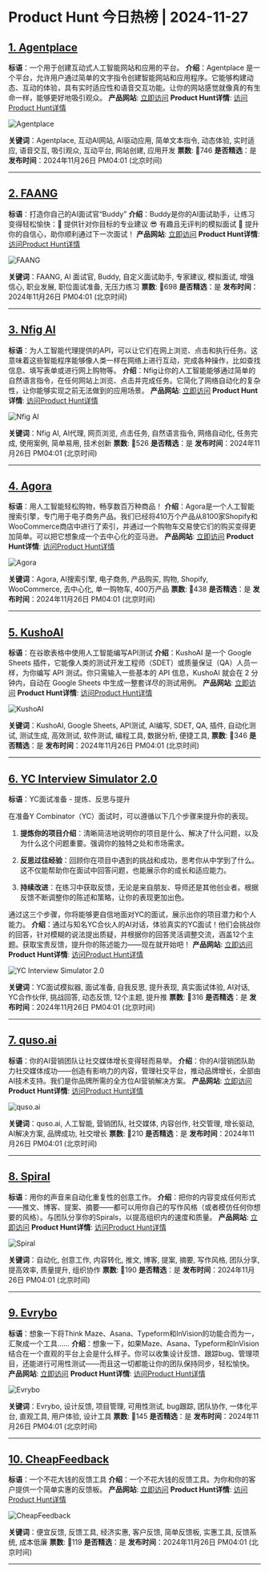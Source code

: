 # Product Hunt 今日热榜 | 2024-11-27

## [1. Agentplace](https://www.producthunt.com/posts/agentplace?utm_campaign=producthunt-api&utm_medium=api-v2&utm_source=Application%3A+phtrends+%28ID%3A+147529%29)
**标语**：一个用于创建互动式人工智能网站和应用的平台。
**介绍**：Agentplace 是一个平台，允许用户通过简单的文字指令创建智能网站和应用程序。它能够构建动态、互动的体验，具有实时适应性和语音交互功能。让你的网站感觉就像真的有生命一样，能够更好地吸引观众。
**产品网站**: [立即访问](https://www.producthunt.com/r/Z7ZXX3H3SUO7PR?utm_campaign=producthunt-api&utm_medium=api-v2&utm_source=Application%3A+phtrends+%28ID%3A+147529%29)
**Product Hunt详情**: [访问Product Hunt详情](https://www.producthunt.com/posts/agentplace?utm_campaign=producthunt-api&utm_medium=api-v2&utm_source=Application%3A+phtrends+%28ID%3A+147529%29)

![Agentplace](https://ph-files.imgix.net/d716ba52-64ce-4b8e-a5e0-f662b3c707e6.png?auto=format&fit=crop&frame=1&h=512&w=1024)

**关键词**：Agentplace, 互动AI网站, AI驱动应用, 简单文本指令, 动态体验, 实时适应, 语音交互, 吸引观众, 互动平台, 网站创建, 应用开发
**票数**: 🔺746
**是否精选**：是
**发布时间**：2024年11月26日 PM04:01 (北京时间)

---

## [2. FAANG](https://www.producthunt.com/posts/faang?utm_campaign=producthunt-api&utm_medium=api-v2&utm_source=Application%3A+phtrends+%28ID%3A+147529%29)
**标语**：打造你自己的AI面试官“Buddy”
**介绍**：Buddy是你的AI面试助手，让练习变得轻松愉快：🎤 提供针对你目标的专业建议 😎 有趣且无评判的模拟面试 🚀 提升你的自信心，助你顺利通过下一次面试！
**产品网站**: [立即访问](https://www.producthunt.com/r/DHHL4SOJKC3EP7?utm_campaign=producthunt-api&utm_medium=api-v2&utm_source=Application%3A+phtrends+%28ID%3A+147529%29)
**Product Hunt详情**: [访问Product Hunt详情](https://www.producthunt.com/posts/faang?utm_campaign=producthunt-api&utm_medium=api-v2&utm_source=Application%3A+phtrends+%28ID%3A+147529%29)

![FAANG](https://ph-files.imgix.net/9f23c16e-dfaa-4ed8-a9c4-ceb9424bf147.jpeg?auto=format&fit=crop&frame=1&h=512&w=1024)

**关键词**：FAANG, AI 面试官, Buddy, 自定义面试助手, 专家建议, 模拟面试, 增强信心, 职业发展, 职位面试准备, 无压力练习
**票数**: 🔺698
**是否精选**：是
**发布时间**：2024年11月26日 PM04:01 (北京时间)

---

## [3. Nfig AI](https://www.producthunt.com/posts/nfig-ai?utm_campaign=producthunt-api&utm_medium=api-v2&utm_source=Application%3A+phtrends+%28ID%3A+147529%29)
**标语**：为人工智能代理提供的API，可以让它们在网上浏览、点击和执行任务。这意味着这些智能程序能够像人类一样在网络上进行互动，完成各种操作，比如查找信息、填写表单或进行网上购物等。
**介绍**：Nfig让你的人工智能能够通过简单的自然语言指令，在任何网站上浏览、点击并完成任务。它简化了网络自动化的复杂性，让你能够实现之前无法做到的应用场景。
**产品网站**: [立即访问](https://www.producthunt.com/r/KJ2LKBHN67YQ3O?utm_campaign=producthunt-api&utm_medium=api-v2&utm_source=Application%3A+phtrends+%28ID%3A+147529%29)
**Product Hunt详情**: [访问Product Hunt详情](https://www.producthunt.com/posts/nfig-ai?utm_campaign=producthunt-api&utm_medium=api-v2&utm_source=Application%3A+phtrends+%28ID%3A+147529%29)

![Nfig AI](https://ph-files.imgix.net/cde71f7f-59b3-4a79-a962-301ffd2c004a.jpeg?auto=format&fit=crop&frame=1&h=512&w=1024)

**关键词**：Nfig AI, AI代理, 网页浏览, 点击任务, 自然语言指令, 网络自动化, 任务完成, 使用案例, 简单易用, 技术创新
**票数**: 🔺526
**是否精选**：是
**发布时间**：2024年11月26日 PM04:01 (北京时间)

---

## [4. Agora](https://www.producthunt.com/posts/agora-d2acb308-1893-4d39-a445-a4d899a3d417?utm_campaign=producthunt-api&utm_medium=api-v2&utm_source=Application%3A+phtrends+%28ID%3A+147529%29)
**标语**：用人工智能轻松购物，畅享数百万种商品！
**介绍**：Agora是一个人工智能搜索引擎，专门用于电子商务产品。我们已经将410万个产品从8100家Shopify和WooCommerce商店中进行了索引，并通过一个购物车交易使它们的购买变得更加简单。可以把它想象成一个去中心化的亚马逊。
**产品网站**: [立即访问](https://www.producthunt.com/r/KFP2OUEK5PPFU7?utm_campaign=producthunt-api&utm_medium=api-v2&utm_source=Application%3A+phtrends+%28ID%3A+147529%29)
**Product Hunt详情**: [访问Product Hunt详情](https://www.producthunt.com/posts/agora-d2acb308-1893-4d39-a445-a4d899a3d417?utm_campaign=producthunt-api&utm_medium=api-v2&utm_source=Application%3A+phtrends+%28ID%3A+147529%29)

![Agora](https://ph-files.imgix.net/e5901ae9-5ce9-4d18-b5dc-c44c8e5cc9b2.png?auto=format&fit=crop&frame=1&h=512&w=1024)

**关键词**：Agora, AI搜索引擎, 电子商务, 产品购买, 购物, Shopify, WooCommerce, 去中心化, 单一购物车, 400万产品
**票数**: 🔺438
**是否精选**：是
**发布时间**：2024年11月26日 PM04:01 (北京时间)

---

## [5. KushoAI](https://www.producthunt.com/posts/kushoai-3?utm_campaign=producthunt-api&utm_medium=api-v2&utm_source=Application%3A+phtrends+%28ID%3A+147529%29)
**标语**：在谷歌表格中使用人工智能编写API测试
**介绍**：KushoAI 是一个 Google Sheets 插件，它能像人类的测试开发工程师（SDET）或质量保证（QA）人员一样，为你编写 API 测试。你只需输入一些基本的 API 信息，KushoAI 就会在 2 分钟内，自动在 Google Sheets 中生成一整套详尽的测试用例。
**产品网站**: [立即访问](https://www.producthunt.com/r/QDBOC7N3JYDGWA?utm_campaign=producthunt-api&utm_medium=api-v2&utm_source=Application%3A+phtrends+%28ID%3A+147529%29)
**Product Hunt详情**: [访问Product Hunt详情](https://www.producthunt.com/posts/kushoai-3?utm_campaign=producthunt-api&utm_medium=api-v2&utm_source=Application%3A+phtrends+%28ID%3A+147529%29)

![KushoAI](https://ph-files.imgix.net/51662f95-3d7d-44a0-811b-040af253adf4.gif?auto=format&fit=crop&frame=1&h=512&w=1024)

**关键词**：KushoAI, Google Sheets, API测试, AI编写, SDET, QA, 插件, 自动化测试, 测试生成, 高效测试, 软件测试, 编程工具, 数据分析, 便捷工具,
**票数**: 🔺346
**是否精选**：是
**发布时间**：2024年11月26日 PM04:01 (北京时间)

---

## [6. YC Interview Simulator 2.0](https://www.producthunt.com/posts/yc-interview-simulator-2-0?utm_campaign=producthunt-api&utm_medium=api-v2&utm_source=Application%3A+phtrends+%28ID%3A+147529%29)
**标语**：YC面试准备 - 提炼、反思与提升

在准备Y Combinator（YC）面试时，可以遵循以下几个步骤来提升你的表现。

1. **提炼你的项目介绍**：清晰简洁地说明你的项目是什么、解决了什么问题，以及为什么这个问题重要。强调你的独特之处和市场需求。

2. **反思过往经验**：回顾你在项目中遇到的挑战和成功，思考你从中学到了什么。这不仅能帮助你在面试中回答问题，也能展示你的成长和适应能力。

3. **持续改进**：在练习中获取反馈，无论是来自朋友、导师还是其他创业者。根据反馈不断调整你的陈述和策略，让你的表现更加出色。

通过这三个步骤，你将能够更自信地面对YC的面试，展示出你的项目潜力和个人能力。
**介绍**：通过与知名YC合伙人的AI对话，体验真实的YC面试！他们会挑战你的回答，针对模糊的说法提出质疑，并根据你的回答灵活调整交流，涵盖12个主题。获取宝贵反馈，提升你的陈述能力——现在就开始吧！
**产品网站**: [立即访问](https://www.producthunt.com/r/YNALE7AAWUBVWS?utm_campaign=producthunt-api&utm_medium=api-v2&utm_source=Application%3A+phtrends+%28ID%3A+147529%29)
**Product Hunt详情**: [访问Product Hunt详情](https://www.producthunt.com/posts/yc-interview-simulator-2-0?utm_campaign=producthunt-api&utm_medium=api-v2&utm_source=Application%3A+phtrends+%28ID%3A+147529%29)

![YC Interview Simulator 2.0](https://ph-files.imgix.net/8784e18c-e0a6-47b8-b66e-c1e9570dfe7d.png?auto=format&fit=crop&frame=1&h=512&w=1024)

**关键词**：YC面试模拟器, 面试准备, 自我反思, 提升表现, 真实面试体验, AI对话, YC合作伙伴, 挑战回答, 动态反馈, 12个主题, 提升推
**票数**: 🔺316
**是否精选**：是
**发布时间**：2024年11月26日 PM04:01 (北京时间)

---

## [7. quso.ai](https://www.producthunt.com/posts/quso-ai?utm_campaign=producthunt-api&utm_medium=api-v2&utm_source=Application%3A+phtrends+%28ID%3A+147529%29)
**标语**：你的AI营销团队让社交媒体增长变得轻而易举。
**介绍**：你的AI营销团队助力社交媒体成功——创造有影响力的内容，管理社交平台，推动品牌增长，全部由AI技术支持。我们是你品牌所需的全方位AI营销解决方案。
**产品网站**: [立即访问](https://www.producthunt.com/r/G6P2UBH65GTXMT?utm_campaign=producthunt-api&utm_medium=api-v2&utm_source=Application%3A+phtrends+%28ID%3A+147529%29)
**Product Hunt详情**: [访问Product Hunt详情](https://www.producthunt.com/posts/quso-ai?utm_campaign=producthunt-api&utm_medium=api-v2&utm_source=Application%3A+phtrends+%28ID%3A+147529%29)

![quso.ai](https://ph-files.imgix.net/955909c9-47a9-4026-9723-9a3babf1a888.png?auto=format&fit=crop&frame=1&h=512&w=1024)

**关键词**：quso.ai, 人工智能, 营销团队, 社交媒体, 内容创作, 社交管理, 增长驱动, AI解决方案, 品牌成功, 社交增长
**票数**: 🔺210
**是否精选**：是
**发布时间**：2024年11月26日 PM04:01 (北京时间)

---

## [8. Spiral](https://www.producthunt.com/posts/spiral-9?utm_campaign=producthunt-api&utm_medium=api-v2&utm_source=Application%3A+phtrends+%28ID%3A+147529%29)
**标语**：用你的声音来自动化重复性的创意工作。
**介绍**：把你的内容变成任何形式——推文、博客、提案、摘要——都可以用你自己的写作风格（或者模仿任何你想要的风格）。与团队分享你的Spirals，以提高组织内的速度和质量。
**产品网站**: [立即访问](https://www.producthunt.com/r/G7N62FBZN7KA4T?utm_campaign=producthunt-api&utm_medium=api-v2&utm_source=Application%3A+phtrends+%28ID%3A+147529%29)
**Product Hunt详情**: [访问Product Hunt详情](https://www.producthunt.com/posts/spiral-9?utm_campaign=producthunt-api&utm_medium=api-v2&utm_source=Application%3A+phtrends+%28ID%3A+147529%29)

![Spiral](https://ph-files.imgix.net/8c2aff3d-dc74-464b-a313-7be14f6a0d9b.png?auto=format&fit=crop&frame=1&h=512&w=1024)

**关键词**：自动化, 创意工作, 内容转化, 推文, 博客, 提案, 摘要, 写作风格, 团队分享, 提高效率, 质量提升, 组织协作
**票数**: 🔺190
**是否精选**：是
**发布时间**：2024年11月26日 PM04:01 (北京时间)

---

## [9. Evrybo](https://www.producthunt.com/posts/evrybo-4?utm_campaign=producthunt-api&utm_medium=api-v2&utm_source=Application%3A+phtrends+%28ID%3A+147529%29)
**标语**：想象一下将Think Maze、Asana、Typeform和InVision的功能合而为一，汇聚成一个工具……
**介绍**：想象一下，如果Maze、Asana、Typeform和InVision结合在一个直观的平台上会是什么样子。你可以收集设计反馈、跟踪bug、管理项目，还能进行可用性测试——而且这一切都能让你的团队保持同步，轻松愉快。
**产品网站**: [立即访问](https://www.producthunt.com/r/TCBJRQXG6MLQ5F?utm_campaign=producthunt-api&utm_medium=api-v2&utm_source=Application%3A+phtrends+%28ID%3A+147529%29)
**Product Hunt详情**: [访问Product Hunt详情](https://www.producthunt.com/posts/evrybo-4?utm_campaign=producthunt-api&utm_medium=api-v2&utm_source=Application%3A+phtrends+%28ID%3A+147529%29)

![Evrybo](https://ph-files.imgix.net/39ffcf6a-8ecf-4d1e-b296-33bec0f807cb.png?auto=format&fit=crop&frame=1&h=512&w=1024)

**关键词**：Evrybo, 设计反馈, 项目管理, 可用性测试, bug跟踪, 团队协作, 一体化平台, 直观工具, 用户体验, 设计工具
**票数**: 🔺145
**是否精选**：是
**发布时间**：2024年11月26日 PM04:01 (北京时间)

---

## [10. CheapFeedback](https://www.producthunt.com/posts/cheapfeedback?utm_campaign=producthunt-api&utm_medium=api-v2&utm_source=Application%3A+phtrends+%28ID%3A+147529%29)
**标语**：一个不花大钱的反馈工具
**介绍**：一个不花大钱的反馈工具。为你和你的客户提供一个简单实惠的反馈板。
**产品网站**: [立即访问](https://www.producthunt.com/r/S2UEYQWCY4QXHC?utm_campaign=producthunt-api&utm_medium=api-v2&utm_source=Application%3A+phtrends+%28ID%3A+147529%29)
**Product Hunt详情**: [访问Product Hunt详情](https://www.producthunt.com/posts/cheapfeedback?utm_campaign=producthunt-api&utm_medium=api-v2&utm_source=Application%3A+phtrends+%28ID%3A+147529%29)

![CheapFeedback](https://ph-files.imgix.net/260b12d3-b783-4215-b684-07e70287062f.png?auto=format&fit=crop&frame=1&h=512&w=1024)

**关键词**：便宜反馈, 反馈工具, 经济实惠, 客户反馈, 简单反馈板, 实惠工具, 反馈系统, 成本低廉
**票数**: 🔺119
**是否精选**：是
**发布时间**：2024年11月26日 PM04:01 (北京时间)

---

